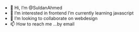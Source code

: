 - 👋 Hi, I’m @SuldanAhmed
- 👀 I’m interested in frontend I’m currently learning javascript
- 💞️ I’m looking to collaborate on webdesign
- 📫 How to reach me ...by email

<!---
SuldanAhmed/SuldanAhmed is a ✨ special ✨ repository because its `README.md` (this file) appears on your GitHub profile.
You can click the Preview link to take a look at your changes.
--->
